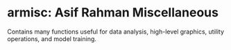 # armisc: Asif Rahman Miscellaneous

Contains many functions useful for data analysis, high-level graphics, utility operations, and model training.